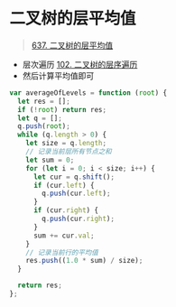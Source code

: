 
# 二叉树的层平均值



> [637. 二叉树的层平均值](https://leetcode.cn/problems/average-of-levels-in-binary-tree/)

- 层次遍历 [102. 二叉树的层序遍历](/post/l6vttn96ha.html) 
- 然后计算平均值即可

```javascript hl:19,22
var averageOfLevels = function (root) {
  let res = [];
  if (!root) return res;
  let q = [];
  q.push(root);
  while (q.length > 0) {
    let size = q.length;
    // 记录当前层所有节点之和
    let sum = 0;
    for (let i = 0; i < size; i++) {
      let cur = q.shift();
      if (cur.left) {
        q.push(cur.left);
      }
      if (cur.right) {
        q.push(cur.right);
      }
      sum += cur.val;
    }
    // 记录当前行的平均值
    res.push((1.0 * sum) / size);
  }

  return res;
};

```